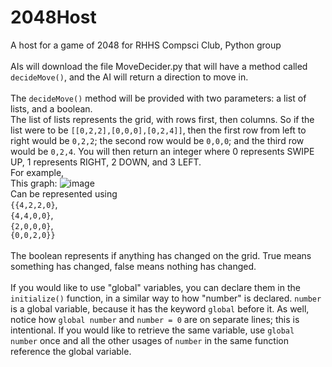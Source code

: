 # 2048Host
A host for a game of 2048 for RHHS Compsci Club, Python group
<br><br>
AIs will download the file MoveDecider.py that will have a method called `decideMove()`, and the AI will return a direction to move in.
<br>
<br>
The `decideMove()` method will be provided with two parameters: a list of lists, and a boolean.
<br>
The list of lists represents the grid, with rows first, then columns. So if the list were to be `[[0,2,2],[0,0,0],[0,2,4]]`, then the first row from left to right would be `0,2,2`; the second row would be `0,0,0`; and the third row would be `0,2,4`. You will then return an integer where 0 represents SWIPE UP, 1 represents RIGHT, 2 DOWN, and 3 LEFT.
<br>
For example,
<br>
This graph:
![image](https://cloud.githubusercontent.com/assets/10538710/12337360/9282063e-bad7-11e5-89bd-47376108012c.png)
<br>
Can be represented using <br>
`{{4,2,2,0}`,<br>
`{4,4,0,0}`,<br>
`{2,0,0,0}`,<br>
`{0,0,2,0}}`<br>
<br>
The boolean represents if anything has changed on the grid. True means something has changed, false means nothing has changed.
<br><br>
If you would like to use "global" variables, you can declare them in the `initialize()` function, in a similar way to how "number" is declared. `number` is a global variable, because it has the keyword `global` before it. As well, notice how `global number` and `number = 0` are on separate lines; this is intentional. If you would like to retrieve the same variable, use `global number` once and all the other usages of `number` in the same function reference the global variable.   